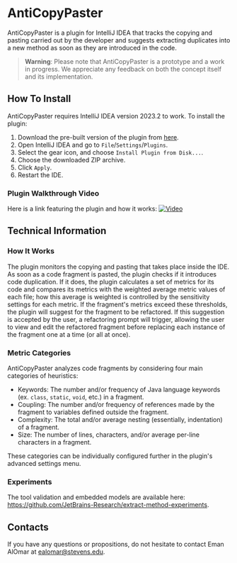 # AntiCopyPaster

AntiCopyPaster is a plugin for IntelliJ IDEA that tracks the copying and pasting carried out by the developer and
suggests extracting duplicates into a new method as soon as they are introduced in the code.

> **Warning**: Please note that AntiCopyPaster is a prototype and a work in progress. We appreciate any feedback
> on both the concept itself and its implementation.

## How To Install

AntiCopyPaster requires IntelliJ IDEA version 2023.2 to work. To install the plugin:

1. Download the pre-built version of the plugin from 
   [here](https://sourceforge.net/projects/anti-copy-paster/files/latest/download).
2. Open IntelliJ IDEA and go to `File`/`Settings`/`Plugins`.
3. Select the gear icon, and choose `Install Plugin from Disk...`.
4. Choose the downloaded ZIP archive.
5. Click `Apply`.
6. Restart the IDE.

### Plugin Walkthrough Video

Here is a link featuring the plugin and how it works:
[![Video](https://img.youtube.com/vi/nKfybTsSoXc/maxresdefault.jpg)](https://www.youtube.com/watch?v=nKfybTsSoXc)

## Technical Information

### How It Works

The plugin monitors the copying and pasting that takes place inside the IDE. As soon as a code fragment is pasted,
the plugin checks if it introduces code duplication. If it does, the plugin calculates a set of metrics for its code
and compares its metrics with the weighted average metric values of each file; how this average is weighted is
controlled by the sensitivity settings for each metric. If the fragment's metrics exceed these thresholds, the plugin
will suggest for the fragment to be refactored. If this suggestion is accepted by the user, a refactoring prompt will
trigger, allowing the user to view and edit the refactored fragment before replacing each instance of the fragment
one at a time (or all at once).

### Metric Categories

AntiCopyPaster analyzes code fragments by considering four main categories of heuristics:

* Keywords: The number and/or frequency of Java language keywords (ex. `class`, `static`, `void`, etc.) in a fragment.
* Coupling: The number and/or frequency of references made by the fragment to variables defined outside the fragment.
* Complexity: The total and/or average nesting (essentially, indentation) of a fragment.
* Size: The number of lines, characters, and/or average per-line characters in a fragment.

These categories can be individually configured further in the plugin's advanced settings menu.

### Experiments

The tool validation and embedded models are available here:
https://github.com/JetBrains-Research/extract-method-experiments.

## Contacts

If you have any questions or propositions, do not hesitate to contact Eman AlOmar at ealomar@stevens.edu.
